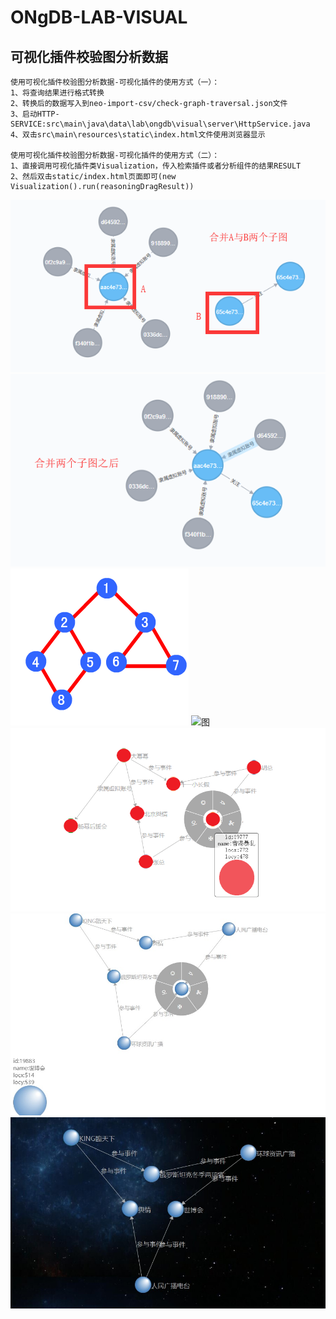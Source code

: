 # ONgDB-LAB-VISUAL
## 可视化插件校验图分析数据
```
使用可视化插件校验图分析数据-可视化插件的使用方式（一）：
1、将查询结果进行格式转换
2、转换后的数据写入到neo-import-csv/check-graph-traversal.json文件
3、启动HTTP-SERVICE:src\main\java\data\lab\ongdb\visual\server\HttpService.java
4、双击src\main\resources\static\index.html文件使用浏览器显示

使用可视化插件校验图分析数据-可视化插件的使用方式（二）：
1、直接调用可视化插件类Visualization，传入检索插件或者分析组件的结果RESULT
2、然后双击static/index.html页面即可(new Visualization().run(reasoningDragResult))

```
![图](image/incorporate-1.jpg)
![图](image/incorporate-2.jpg)
![图](image/vertex-edge-matrix-test.png)
![图](image/traversal-analysis-subgraph-1.png)
![图分析结果一](image/traversal-analysis-subgraph-2.png)
![图分析结果三](image/traversal-analysis-subgraph-4.jpg)
![图分析结果二](image/traversal-analysis-subgraph-3.jpg)
